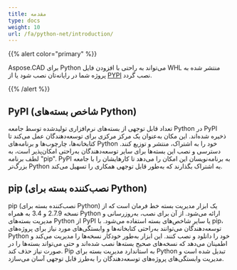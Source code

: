 ```yaml
---
title: مقدمه
type: docs
weight: 10
url: /fa/python-net/introduction/
---
```


{{% alert color="primary" %}}

Aspose.CAD برای Python می‌تواند به راحتی با افزودن فایل WHL منتشر شده به پروژه شما در رایانه‌تان نصب شود یا از [PYPI](https://pypi.org/project/aspose-cad/) نصب گردد.

{{% /alert %}}

## PyPI (شاخص بسته‌های Python)

تعداد قابل توجهی از بسته‌های نرم‌افزاری تولیدشده توسط جامعه Python در PyPI ذخیره شده‌اند. این مکان به‌عنوان یک مرکز مرکزی برای توسعه‌دهندگان عمل می‌کند تا کتابخانه‌ها، چارچوب‌ها و برنامه‌های Python خود را به اشتراک، منتشر و توزیع کنند. دسترسی و نصب این بسته‌ها برای سایر توسعه‌دهندگان به‌راحتی امکان‌پذیر است، به لطف برنامه "pip". PyPI به برنامه‌نویسان این امکان را می‌دهد تا کارهایشان را با جامعه بزرگ‌تر Python به اشتراک بگذارند که به‌طور قابل توجهی همکاری را تسهیل می‌کند.

## pip (نصب‌کننده بسته برای Python)

pip (نصب‌کننده بسته برای Python) یک ابزار مدیریت بسته خط فرمان است که از نسخه 2.7.9 و 3.4 به همراه Python ارائه می‌شود. از آن برای نصب، به‌روزرسانی و مدیریت بسته‌های Python از PyPI یا سایر شاخص‌های بسته استفاده می‌شود. با pip، توسعه‌دهندگان می‌توانند به‌راحتی کتابخانه‌ها و وابستگی‌های مورد نیاز برای پروژه‌های Python خود را دانلود و نصب کنند. این ابزار به‌طور خودکار نسخه‌ها را مدیریت می‌کند و اطمینان می‌دهد که نسخه‌های صحیح بسته‌ها نصب شده‌اند و حتی می‌تواند بسته‌ها را در صورت نیاز حذف کند. Pip به استاندارد مدیریت بسته برای Python تبدیل شده است و مدیریت وابستگی‌های پروژه‌های توسعه‌دهندگان را به‌طرز قابل توجهی آسان می‌سازد.
